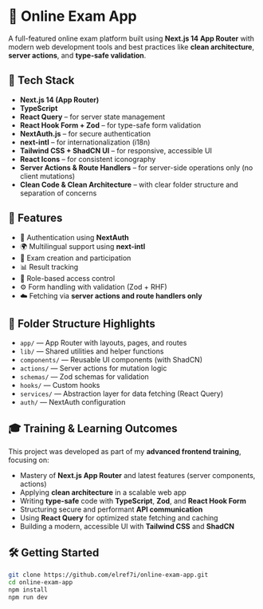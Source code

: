 # 📝 Online Exam App

A full-featured online exam platform built using **Next.js 14 App Router** with modern web development tools and best practices like **clean architecture**, **server actions**, and **type-safe validation**.

## 🔧 Tech Stack

- **Next.js 14 (App Router)**
- **TypeScript**
- **React Query** – for server state management
- **React Hook Form + Zod** – for type-safe form validation
- **NextAuth.js** – for secure authentication
- **next-intl** – for internationalization (i18n)
- **Tailwind CSS + ShadCN UI** – for responsive, accessible UI
- **React Icons** – for consistent iconography
- **Server Actions & Route Handlers** – for server-side operations only (no client mutations)
- **Clean Code & Clean Architecture** – with clear folder structure and separation of concerns

## 🚀 Features

- 🔐 Authentication using **NextAuth**
- 🌍 Multilingual support using **next-intl**
- 📄 Exam creation and participation
- 📊 Result tracking
- 🎯 Role-based access control
- ⚙️ Form handling with validation (Zod + RHF)
- ☁️ Fetching via **server actions and route handlers only**

## 📁 Folder Structure Highlights

- `app/` — App Router with layouts, pages, and routes
- `lib/` — Shared utilities and helper functions
- `components/` — Reusable UI components (with ShadCN)
- `actions/` — Server actions for mutation logic
- `schemas/` — Zod schemas for validation
- `hooks/` — Custom hooks
- `services/` — Abstraction layer for data fetching (React Query)
- `auth/` — NextAuth configuration

## 🎓 Training & Learning Outcomes

This project was developed as part of my **advanced frontend training**, focusing on:

- Mastery of **Next.js App Router** and latest features (server components, actions)
- Applying **clean architecture** in a scalable web app
- Writing **type-safe** code with **TypeScript**, **Zod**, and **React Hook Form**
- Structuring secure and performant **API communication**
- Using **React Query** for optimized state fetching and caching
- Building a modern, accessible UI with **Tailwind CSS** and **ShadCN**

## 🛠️ Getting Started

```bash
git clone https://github.com/elref7i/online-exam-app.git
cd online-exam-app
npm install
npm run dev
